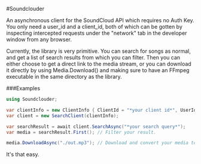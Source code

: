#Soundclouder

An asynchronous client for the SoundCloud API which requires no Auth Key.
You only need a user_id and a client_id, both of which can be gotten by inspecting intercepted requests under the "network" tab in the developer window from any browser.

Currently, the library is very primitive.
You can search for songs as normal, and get a list of search results from which you can filter.
Then you can either choose to get a direct link to the media stream, or you can download it directly by using Media.Download() and making sure to have an FFmpeg executable in the same directory as the library.

###Examples

```cs
using Soundclouder;

var clientInfo = new ClientInfo { ClientId = "*your client id*", UserId = "*your user id*" };
var client = new SearchClient(clientInfo);

var searchResult = await client.SearchAsync("*your search query*");
var media = searchResult.First(); // Filter your result.

media.DownloadAsync("./out.mp3"); // Download and convert your media to your liking!
```

It's that easy.

